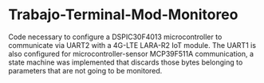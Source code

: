 # Trabajo-Terminal-Mod-Monitoreo
 Code necessary to configure a DSPIC30F4013 microcontroller to communicate via UART2 with a 4G-LTE LARA-R2 IoT module. The UART1 is also configured for microcontroller-sensor MCP39F511A communication, a state machine was implemented that discards those bytes belonging to parameters that are not going to be monitored.
